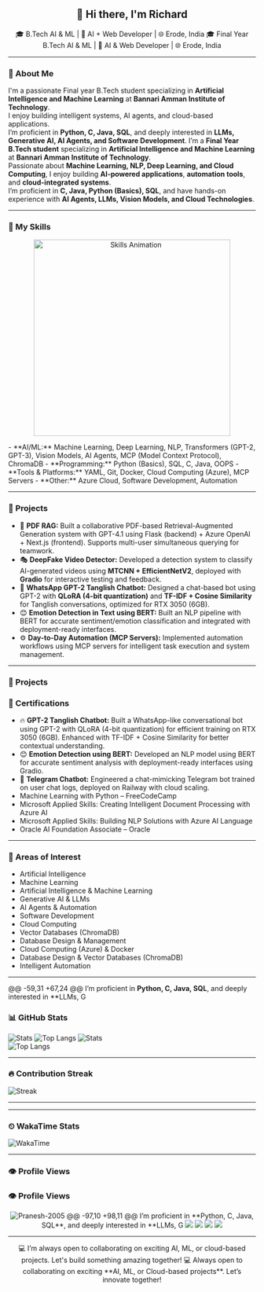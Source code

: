 <h2 align="center">👋 Hi there, I'm Richard</h2>

<p align="center">
  🎓 B.Tech AI & ML | 🧠 AI + Web Developer | 🌐 Erode, India
  🎓 Final Year B.Tech AI & ML | 🧠 AI & Web Developer | 🌐 Erode, India
</p>

---

### 🚀 About Me

I'm a passionate Final year B.Tech student specializing in **Artificial Intelligence and Machine Learning** at **Bannari Amman Institute of Technology**.  
I enjoy building intelligent systems, AI agents, and cloud-based applications.  
I’m proficient in **Python, C, Java, SQL**, and deeply interested in **LLMs, Generative AI, AI Agents, and Software Development**.
I’m a **Final Year B.Tech student** specializing in **Artificial Intelligence and Machine Learning** at **Bannari Amman Institute of Technology**.  
Passionate about **Machine Learning, NLP, Deep Learning, and Cloud Computing**, I enjoy building **AI-powered applications**, **automation tools**, and **cloud-integrated systems**.  
I’m proficient in **C, Java, Python (Basics), SQL**, and have hands-on experience with **AI Agents, LLMs, Vision Models, and Cloud Technologies**.

---

### 🧠 My Skills

<p align="center">
  <img src="skills.webp" alt="Skills Animation" width="400">
</p>
- **AI/ML:** Machine Learning, Deep Learning, NLP, Transformers (GPT-2, GPT-3), Vision Models, AI Agents, MCP (Model Context Protocol), ChromaDB  
- **Programming:** Python (Basics), SQL, C, Java, OOPS  
- **Tools & Platforms:** YAML, Git, Docker, Cloud Computing (Azure), MCP Servers  
- **Other:** Azure Cloud, Software Development, Automation  

---

### 💼 Projects
- 📄 **PDF RAG:** Built a collaborative PDF-based Retrieval-Augmented Generation system with GPT-4.1 using Flask (backend) + Azure OpenAI + Next.js (frontend). Supports multi-user simultaneous querying for teamwork.  
- 🎭 **DeepFake Video Detector:** Developed a detection system to classify AI-generated videos using **MTCNN + EfficientNetV2**, deployed with **Gradio** for interactive testing and feedback.  
- 💬 **WhatsApp GPT-2 Tanglish Chatbot:** Designed a chat-based bot using GPT-2 with **QLoRA (4-bit quantization)** and **TF-IDF + Cosine Similarity** for Tanglish conversations, optimized for RTX 3050 (6GB).  
- 😊 **Emotion Detection in Text using BERT:** Built an NLP pipeline with BERT for accurate sentiment/emotion classification and integrated with deployment-ready interfaces.  
- ⚙️ **Day-to-Day Automation (MCP Servers):** Implemented automation workflows using MCP servers for intelligent task execution and system management.  

---

### 💼 Projects
### 📜 Certifications

- 🔥 **GPT-2 Tanglish Chatbot:** Built a WhatsApp-like conversational bot using GPT-2 with QLoRA (4-bit quantization) for efficient training on RTX 3050 (6GB). Enhanced with TF-IDF + Cosine Similarity for better contextual understanding.  
- 😊 **Emotion Detection using BERT:** Developed an NLP model using BERT for accurate sentiment analysis with deployment-ready interfaces using Gradio.  
- 🤖 **Telegram Chatbot:** Engineered a chat-mimicking Telegram bot trained on user chat logs, deployed on Railway with cloud scaling.  
- Machine Learning with Python – FreeCodeCamp  
- Microsoft Applied Skills: Creating Intelligent Document Processing with Azure AI  
- Microsoft Applied Skills: Building NLP Solutions with Azure AI Language  
- Oracle AI Foundation Associate – Oracle  

---

### 🎯 Areas of Interest

- Artificial Intelligence  
- Machine Learning  
- Artificial Intelligence & Machine Learning  
- Generative AI & LLMs  
- AI Agents & Automation  
- Software Development  
- Cloud Computing  
- Vector Databases (ChromaDB)  
- Database Design & Management  
- Cloud Computing (Azure) & Docker  
- Database Design & Vector Databases (ChromaDB)  
- Intelligent Automation  

---

@@ -59,31 +67,24 @@ I’m proficient in **Python, C, Java, SQL**, and deeply interested in **LLMs, G

### 📊 GitHub Stats

![Stats](https://github-readme-stats-fast.vercel.app/api?username=pranesh-2005&show_icons=true&theme=radical&v=1)
![Top Langs](https://github-readme-stats-fast.vercel.app/api/top-langs/?username=pranesh-2005&layout=compact&theme=radical&v=1)
![Stats](https://github-readme-stats-fast.vercel.app/api?username=pranesh-2005&show_icons=true&theme=radical&v=1)  
![Top Langs](https://github-readme-stats-fast.vercel.app/api/top-langs/?username=pranesh-2005&layout=compact&theme=radical&v=1)  

---

### 🔥 Contribution Streak

![Streak](https://github-readme-stats-fast.vercel.app/api/streak?username=pranesh-2005&show_icons=true&theme=radical&v=1)

---
---

### ⏲ WakaTime Stats

![WakaTime](https://github-readme-stats-fast.vercel.app/api/wakatime?username=praneshjs)

---

### 👁 Profile Views 
### 👁 Profile Views

<p align="center">
  <img src="https://komarev.com/ghpvc/?username=Pranesh-2005&label=Profile%20views&color=0e75b6&style=flat" alt="Pranesh-2005" />
@@ -97,10 +98,11 @@ I’m proficient in **Python, C, Java, SQL**, and deeply interested in **LLMs, G
  <a href="https://github.com/pranesh-2005" target="_blank"><img src="https://img.shields.io/badge/GitHub-%23181717.svg?style=for-the-badge&logo=github&logoColor=white"/></a>
  <a href="https://www.linkedin.com/in/pranesh5264/" target="_blank"><img src="https://img.shields.io/badge/LinkedIn-%230077B5.svg?style=for-the-badge&logo=linkedin&logoColor=white"/></a>
  <a href="mailto:praneshmadhan646@gmail.com" target="_blank"><img src="https://img.shields.io/badge/Email-D14836?style=for-the-badge&logo=gmail&logoColor=white"/></a>
  <a href="https://praneshjs.vercel.app" target="_blank"><img src="https://img.shields.io/badge/Portfolio-4285F4?style=for-the-badge&logo=google-chrome&logoColor=white"/></a>
</p>

---

<p align="center">
  💻 I’m always open to collaborating on exciting AI, ML, or cloud-based projects. Let's build something amazing together!
  💻 Always open to collaborating on exciting **AI, ML, or Cloud-based projects**. Let’s innovate together!
</p>

